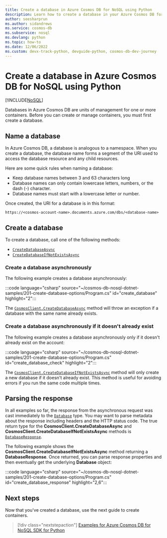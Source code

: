 ```yaml
---
title: Create a database in Azure Cosmos DB for NoSQL using Python
description: Learn how to create a database in your Azure Cosmos DB for NoSQL account using the Python SDK.
author: seesharprun
ms.author: sidandrews
ms.service: cosmos-db
ms.subservice: nosql
ms.devlang: python
ms.topic: how-to
ms.date: 12/06/2022
ms.custom: devx-track-python, devguide-python, cosmos-db-dev-journey
---
```


# Create a database in Azure Cosmos DB for NoSQL using Python

[!INCLUDE[NoSQL](../includes/appliesto-nosql.md)]

Databases in Azure Cosmos DB are units of management for one or more containers. Before you can create or manage containers, you must first create a database.

## Name a database

In Azure Cosmos DB, a database is analogous to a namespace. When you create a database, the database name forms a segment of the URI used to access the database resource and any child resources.

Here are some quick rules when naming a database:

- Keep database names between 3 and 63 characters long
- Database names can only contain lowercase letters, numbers, or the dash (-) character.
- Database names must start with a lowercase letter or number.

Once created, the URI for a database is in this format:

``https://<cosmos-account-name>.documents.azure.com/dbs/<database-name>``

## Create a database

To create a database, call one of the following methods:

- [``CreateDatabaseAsync``](#create-a-database-asynchronously)
- [``CreateDatabaseIfNotExistsAsync``](#create-a-database-asynchronously-if-it-doesnt-already-exist)

### Create a database asynchronously

The following example creates a database asynchronously:

:::code language="csharp" source="~/cosmos-db-nosql-dotnet-samples/201-create-database-options/Program.cs" id="create_database" highlight="2":::

The [``CosmosClient.CreateDatabaseAsync``](/dotnet/api/microsoft.azure.cosmos.cosmosclient.createdatabaseasync) method will throw an exception if a database with the same name already exists.

### Create a database asynchronously if it doesn't already exist

The following example creates a database asynchronously only if it doesn't already exist on the account:

:::code language="csharp" source="~/cosmos-db-nosql-dotnet-samples/201-create-database-options/Program.cs" id="create_database_check" highlight="2":::

The [``CosmosClient.CreateDatabaseIfNotExistsAsync``](/dotnet/api/microsoft.azure.cosmos.cosmosclient.createdatabaseifnotexistsasync) method will only create a new database if it doesn't already exist. This method is useful for avoiding errors if you run the same code multiple times.

## Parsing the response

In all examples so far, the response from the asynchronous request was cast immediately to the [``Database``](/dotnet/api/microsoft.azure.cosmos.database) type. You may want to parse metadata about the response including headers and the HTTP status code. The true return type for the **CosmosClient.CreateDatabaseAsync** and **CosmosClient.CreateDatabaseIfNotExistsAsync** methods is [``DatabaseResponse``](/dotnet/api/microsoft.azure.cosmos.databaseresponse).

The following example shows the **CosmosClient.CreateDatabaseIfNotExistsAsync** method returning a **DatabaseResponse**. Once returned, you can parse response properties and then eventually get the underlying **Database** object:

:::code language="csharp" source="~/cosmos-db-nosql-dotnet-samples/201-create-database-options/Program.cs" id="create_database_response" highlight="2,6":::

## Next steps

Now that you've created a database, use the next guide to create containers.

> [!div class="nextstepaction"]
> [Examples for Azure Cosmos DB for NoSQL SDK for Python](samples-python.md)
